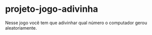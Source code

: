 # projeto-jogo-adivinha
Nesse jogo você tem que adivinhar qual número o computador gerou aleatoriamente.
